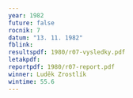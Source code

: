 ```yaml
---
year: 1982
future: false
rocnik: 7
datum: "13. 11. 1982"
fblink: 
resultspdf: 1980/r07-vysledky.pdf
letakpdf: 
reportpdf: 1980/r07-report.pdf
winner: Luděk Zrostlík
wintime: 55.6
---
```

